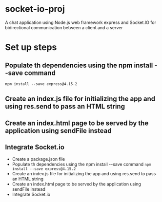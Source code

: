 # socket-io-proj
A chat application using Node.js web framework express and Socket.IO for bidirectional communication between a client and a server

# Set up steps
## 
## Populate th dependencies using the npm install --save command
    npm install --save express@4.15.2
## Create an index.js file for initializing the app and using res.send to pass an HTML string
## Create an index.html page to be served by the application using sendFile instead
## Integrate Socket.io

* Create a package.json file
* Populate th dependencies using the npm install --save command
`npm install --save express@4.15.2`
* Create an index.js file for initializing the app and using res.send to pass an HTML string
* Create an index.html page to be served by the application using sendFile instead
* Integrate Socket.io

